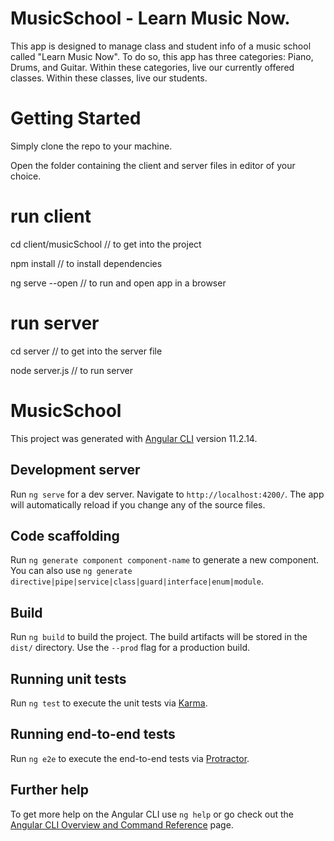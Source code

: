 # MusicSchool - Learn Music Now.

This app is designed to manage class and student info of a music school called "Learn Music Now".
To do so, this app has three categories: Piano, Drums, and Guitar.
Within these categories, live our currently offered classes.
Within these classes, live our students.

# Getting Started

Simply clone the repo to your machine.

Open the folder containing the client and server files in editor of your choice.

# run client

cd client/musicSchool   // to get into the project

npm install             // to install dependencies

ng serve --open         // to run and open app in a browser

#  run server

cd server               // to get into the server file

node server.js          // to run server


# MusicSchool

This project was generated with [Angular CLI](https://github.com/angular/angular-cli) version 11.2.14.

## Development server

Run `ng serve` for a dev server. Navigate to `http://localhost:4200/`. The app will automatically reload if you change any of the source files.

## Code scaffolding

Run `ng generate component component-name` to generate a new component. You can also use `ng generate directive|pipe|service|class|guard|interface|enum|module`.

## Build

Run `ng build` to build the project. The build artifacts will be stored in the `dist/` directory. Use the `--prod` flag for a production build.

## Running unit tests

Run `ng test` to execute the unit tests via [Karma](https://karma-runner.github.io).

## Running end-to-end tests

Run `ng e2e` to execute the end-to-end tests via [Protractor](http://www.protractortest.org/).

## Further help

To get more help on the Angular CLI use `ng help` or go check out the [Angular CLI Overview and Command Reference](https://angular.io/cli) page.
